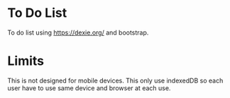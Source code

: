 # To Do List

To do list using https://dexie.org/ and bootstrap.

# Limits

This is not designed for mobile devices.
This only use indexedDB so each user have to use same device and browser at each use.
